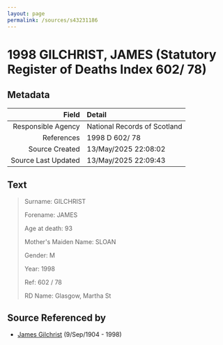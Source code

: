 ```yaml
---
layout: page
permalink: /sources/s43231186
---
```


# 1998 GILCHRIST, JAMES (Statutory Register of Deaths Index 602/ 78)

## Metadata
Field | Detail
---:|:---
Responsible Agency | National Records of Scotland
References | 1998 D 602/ 78
Source Created | 13/May/2025 22:08:02
Source Last Updated | 13/May/2025 22:09:43

## Text

> Surname: GILCHRIST
>
> Forename: JAMES
>
> Age at death: 93
>
> Mother's Maiden Name: SLOAN
>
> Gender: M
>
> Year: 1998
>
> Ref: 602 / 78
>
> RD Name: Glasgow, Martha St
>

## Source Referenced by

* [James Gilchrist](../people/@43287262@-james-gilchrist-b1904-9-9-d1998.md) (9/Sep/1904 - 1998)

